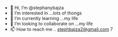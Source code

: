 - 👋 Hi, I’m @stephanybajza
- 👀 I’m interested in ...lots of thongs
- 🌱 I’m currently learning ...my life
- 💞️ I’m looking to collaborate on ...my life
- 📫 How to reach me .. stephbajza2@gmail.com 7

<!---
stephanybajza/stephanybajza is a ✨ special ✨ repository because its `README.md` (this file) appears on your GitHub profile.
You can click the Preview link to take a look at your changes.
--->
